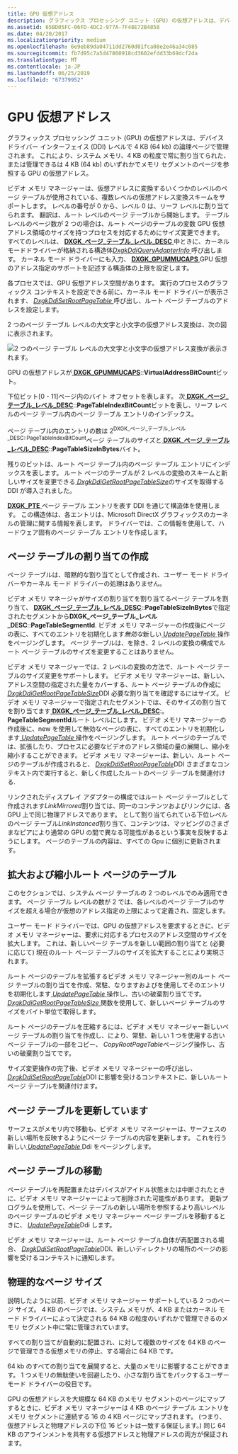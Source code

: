 ```yaml
---
title: GPU 仮想アドレス
description: グラフィックス プロセッシング ユニット (GPU) の仮想アドレスは、デバイス ドライバー インターフェイス (DDI) レベルで 4 KB (64 kb) の論理ページで管理されます。
ms.assetid: 65BD05FC-06FD-4DC2-977A-7F48E72B4858
ms.date: 04/20/2017
ms.localizationpriority: medium
ms.openlocfilehash: 6e9eb89da04711dd2760d01fca08e2e46a34c085
ms.sourcegitcommit: fb7d95c7a5d47860918cd3602efdd33b69dcf2da
ms.translationtype: MT
ms.contentlocale: ja-JP
ms.lasthandoff: 06/25/2019
ms.locfileid: "67379952"
---
```

# <a name="gpu-virtual-address"></a>GPU 仮想アドレス


グラフィックス プロセッシング ユニット (GPU) の仮想アドレスは、デバイス ドライバー インターフェイス (DDI) レベルで 4 KB (64 kb) の論理ページで管理されます。 これにより、システム メモリ、4 KB の粒度で常に割り当てられた、または管理できるは 4 KB (64 kb) のいずれかでメモリ セグメントのページを参照する GPU の仮想アドレス。

ビデオ メモリ マネージャーは、仮想アドレスに変換するいくつかのレベルのページ テーブルが使用されている、複数レベルの仮想アドレス変換スキームをサポートします。 レベルの番号が 0 から、レベル 0 は、リーフ レベルに割り当てられます。 翻訳は、ルート レベルのページ テーブルから開始します。 テーブル レベルのページ数が 2 つの場合は、ルート ページのテーブルの変数 GPU 仮想アドレス領域のサイズを持つプロセスを対応するためにサイズ変更できます。 すべてのレベルは、 [ **DXGK\_ページ\_テーブル\_レベル\_DESC** ](https://docs.microsoft.com/windows-hardware/drivers/ddi/content/d3dkmddi/ns-d3dkmddi-_dxgk_page_table_level_desc) 中ときに、カーネルモードドライバーが格納される構造体[*DxgkDdiQueryAdapterInfo* ](https://docs.microsoft.com/windows-hardware/drivers/ddi/content/d3dkmddi/nc-d3dkmddi-dxgkddi_queryadapterinfo)呼び出します。 カーネル モード ドライバーにも入力、 [ **DXGK\_GPUMMUCAPS** ](https://docs.microsoft.com/windows-hardware/drivers/ddi/content/d3dkmddi/ns-d3dkmddi-_dxgk_gpummucaps) GPU 仮想のアドレス指定のサポートを記述する構造体の上限を設定します。

各プロセスでは、GPU 仮想アドレス空間があります。 実行のプロセスのグラフィックス コンテキストを設定できる前に、カーネル モード ドライバーが表示されます、 [ *DxgkDdiSetRootPageTable* ](https://docs.microsoft.com/windows-hardware/drivers/ddi/content/d3dkmddi/nc-d3dkmddi-dxgkddi_setrootpagetable)呼び出し、ルート ページ テーブルのアドレスを設定します。

2 つのページ テーブル レベルの大文字と小文字の仮想アドレス変換は、次の図に表示されます。

![2 つのページ テーブル レベルの大文字と小文字の仮想アドレス変換が表示されます。](images/gpu-virtual-address.1.png)

GPU の仮想アドレスが[ **DXGK\_GPUMMUCAPS**](https://docs.microsoft.com/windows-hardware/drivers/ddi/content/d3dkmddi/ns-d3dkmddi-_dxgk_gpummucaps)::**VirtualAddressBitCount**ビット。

下位ビット\[0 - 11\]ページ内のバイト オフセットを表します。 次[ **DXGK\_ページ\_テーブル\_レベル\_DESC**](https://docs.microsoft.com/windows-hardware/drivers/ddi/content/d3dkmddi/ns-d3dkmddi-_dxgk_page_table_level_desc)::**PageTableIndexBitCount**ビットを表し、リーフ レベルのページ テーブル内のページ テーブル エントリのインデックス。

ページ テーブル内のエントリの数は 2<sup>DXGK\_ページ\_テーブル\_レベル\_DESC::PageTableIndexBitCount</sup>ページ テーブルのサイズと[ **DXGK\_ページ\_テーブル\_レベル\_DESC**](https://docs.microsoft.com/windows-hardware/drivers/ddi/content/d3dkmddi/ns-d3dkmddi-_dxgk_page_table_level_desc)::**PageTableSizeInBytes**バイト。

残りのビットは、ルート ページ テーブル内のページ テーブル エントリにインデックスを表します。 ルート ページのテーブルが 2 レベルの変換のスキームと新しいサイズを変更できる[ *DxgkDdiGetRootPageTableSize*](https://docs.microsoft.com/windows-hardware/drivers/ddi/content/d3dkmddi/nc-d3dkmddi-dxgkddi_getrootpagetablesize)のサイズを取得する DDI が導入されました。

[ **DXGK\_PTE** ](https://docs.microsoft.com/windows-hardware/drivers/ddi/content/d3dukmdt/ns-d3dukmdt-_dxgk_pte)ページ テーブル エントリを表す DDI を通じて構造体を使用します。 この構造体は、各エントリは、Microsoft DirectX グラフィックスのカーネルの管理に関する情報を表します。 ドライバーでは、この情報を使用して、ハードウェア固有のページ テーブル エントリを作成します。

## <a name="span-idcreationofpagetableallocationsspanspan-idcreationofpagetableallocationsspanspan-idcreationofpagetableallocationsspancreation-of-page-table-allocations"></a><span id="Creation_of_page_table_allocations"></span><span id="creation_of_page_table_allocations"></span><span id="CREATION_OF_PAGE_TABLE_ALLOCATIONS"></span>ページ テーブルの割り当ての作成


ページ テーブルは、暗黙的な割り当てとして作成され、ユーザー モード ドライバーやカーネル モード ドライバーの処理はありません。

ビデオ メモリ マネージャがサイズの割り当てを割り当てるページ テーブルを割り当て、 [ **DXGK\_ページ\_テーブル\_レベル\_DESC**](https://docs.microsoft.com/windows-hardware/drivers/ddi/content/d3dkmddi/ns-d3dkmddi-_dxgk_page_table_level_desc)::**PageTableSizeInBytes**で指定されたセグメントから**DXGK\_ページ\_テーブル\_レベル\_DESC**::**PageTableSegmentId**. ビデオ メモリ マネージャーの作成後にページの表に、すべてのエントリを初期化します*無効な*新しい[ *UpdatePageTable* ](https://docs.microsoft.com/windows-hardware/drivers/display/dxgkddiupdatepagetable)操作をページングします。 ページ テーブルは、を除き、2 レベルの変換の構成でルート ページ テーブルのサイズを変更することはありません。

ビデオ メモリ マネージャーでは、2 レベルの変換の方法で、ルート ページ テーブルのサイズ変更をサポートします。 ビデオ メモリ マネージャーは、新しい、アドレス空間の指定された量をカバーする、ルート ページ テーブルの作成に[ *DxgkDdiGetRootPageTableSize*](https://docs.microsoft.com/windows-hardware/drivers/ddi/content/d3dkmddi/nc-d3dkmddi-dxgkddi_getrootpagetablesize)DDI 必要な割り当てを確認するにはサイズ。 ビデオ メモリ マネージャーで指定されたセグメントでは、そのサイズの割り当てを割り当てます[ **DXGK\_ページ\_テーブル\_レベル\_DESC**](https://docs.microsoft.com/windows-hardware/drivers/ddi/content/d3dkmddi/ns-d3dkmddi-_dxgk_page_table_level_desc):。**PageTableSegmentId**ルート レベルにします。 ビデオ メモリ マネージャーの作成後に、new を使用して無効なページの表に、すべてのエントリを初期化します[ *UpdatePageTable* ](https://docs.microsoft.com/windows-hardware/drivers/display/dxgkddiupdatepagetable)操作をページングします。 ルート ページのテーブルでは、拡張したり、プロセスに必要なビデオのアドレス領域の量の展開し、縮小を縮小することができます。 ビデオ メモリ マネージャーは、新しい、ルート ページのテーブルが作成されると、 [ *DxgkDdiSetRootPageTable*](https://docs.microsoft.com/windows-hardware/drivers/ddi/content/d3dkmddi/nc-d3dkmddi-dxgkddi_setrootpagetable)DDI さまざまなコンテキスト内で実行すると、新しく作成したルートのページ テーブルを関連付ける.

リンクされたディスプレイ アダプターの構成ではルート ページ テーブルとして作成されます*LinkMirrored*割り当ては、同一のコンテンツおよびリンクには、各 GPU 上で同じ物理アドレスであります。 として割り当てられている下位レベルのページ テーブル*LinkInstanced*割り当て、コンテンツは、マッピングのさまざまなピアにより通常の GPU の間で異なる可能性があるという事実を反映するようにします。 ページのテーブルの内容は、すべての Gpu に個別に更新されます。

## <a name="span-idgrowingandshrinkingarootpagetablespanspan-idgrowingandshrinkingarootpagetablespanspan-idgrowingandshrinkingarootpagetablespangrowing-and-shrinking-a-root-page-table"></a><span id="Growing_and_shrinking_a_root_page_table"></span><span id="growing_and_shrinking_a_root_page_table"></span><span id="GROWING_AND_SHRINKING_A_ROOT_PAGE_TABLE"></span>拡大および縮小ルート ページのテーブル


このセクションでは、システム ページ テーブルの 2 つのレベルでのみ適用できます。 ページ テーブル レベルの数が 2 では、各レベルのページ テーブルのサイズを超える場合が仮想のアドレス指定の上限によって定義され、固定します。

ユーザー モード ドライバーでは、GPU の仮想アドレスを要求するときに、ビデオ メモリ マネージャーは、要求に対応するプロセスのアドレス空間のサイズを拡大します。 これは、新しいページ テーブルを新しい範囲の割り当てと (必要に応じて) 現在のルート ページ テーブルのサイズを拡大することにより実現されます。

ルート ページのテーブルを拡張するビデオ メモリ マネージャー別のルート ページ テーブルの割り当てを作成、常駐、なりますおよびを使用してそのエントリを初期化します[ *UpdatePageTable* ](https://docs.microsoft.com/windows-hardware/drivers/display/dxgkddiupdatepagetable)操作し、古いの破棄割り当てです。 [ *DxgkDdiGetRootPageTableSize* ](https://docs.microsoft.com/windows-hardware/drivers/ddi/content/d3dkmddi/nc-d3dkmddi-dxgkddi_getrootpagetablesize)関数を使用して、新しいページ テーブルのサイズをバイト単位で取得します。

ルート ページのテーブルを圧縮するには、ビデオ メモリ マネージャー新しいページ テーブルの割り当てを作成し、により、常駐、新しい 1 つを使用する古いページ テーブルの一部をコピー、 *CopyRootPageTable*ページング操作し、古いの破棄割り当てです。

サイズ変更操作の完了後、ビデオ メモリ マネージャーの呼び出し、 [ *DxgkDdiSetRootPageTable*](https://docs.microsoft.com/windows-hardware/drivers/ddi/content/d3dkmddi/nc-d3dkmddi-dxgkddi_setrootpagetable)DDI に影響を受けるコンテキストに、新しいルート ページ テーブルを関連付けます。

## <a name="span-idupdatingpagetablespanspan-idupdatingpagetablespanspan-idupdatingpagetablespanupdating-page-table"></a><span id="Updating_page_table"></span><span id="updating_page_table"></span><span id="UPDATING_PAGE_TABLE"></span>ページ テーブルを更新しています


サーフェスがメモリ内で移動も、ビデオ メモリ マネージャーは、サーフェスの新しい場所を反映するようにページ テーブルの内容を更新します。 これを行う新しい[ *UpdatePageTable* ](https://docs.microsoft.com/windows-hardware/drivers/display/dxgkddiupdatepagetable) Ddi をページングします。

## <a name="span-idmovingapagetablespanspan-idmovingapagetablespanspan-idmovingapagetablespanmoving-a-page-table"></a><span id="Moving_a_page_table"></span><span id="moving_a_page_table"></span><span id="MOVING_A_PAGE_TABLE"></span>ページ テーブルの移動


ページ テーブルを再配置またはデバイスがアイドル状態または中断されたときに、ビデオ メモリ マネージャーによって削除された可能性があります。 更新プログラムを使用して、ページ テーブルの新しい場所を参照するより高いレベルのページ テーブルのビデオ メモリ マネージャー ページ テーブルを移動するときに、 [ *UpdatePageTable*](https://docs.microsoft.com/windows-hardware/drivers/display/dxgkddiupdatepagetable)Ddi します。

ビデオ メモリ マネージャーは、ルート ページ テーブル自体が再配置される場合、 [ *DxgkDdiSetRootPageTable*](https://docs.microsoft.com/windows-hardware/drivers/ddi/content/d3dkmddi/nc-d3dkmddi-dxgkddi_setrootpagetable)DDI、新しいディレクトリの場所のページの影響を受けるコンテキストに通知します。

## <a name="span-idphysicalpagesizespanspan-idphysicalpagesizespanspan-idphysicalpagesizespanphysical-page-size"></a><span id="Physical_page_size"></span><span id="physical_page_size"></span><span id="PHYSICAL_PAGE_SIZE"></span>物理的なページ サイズ


説明したように以前、ビデオ メモリ マネージャー サポートしている 2 つのページ サイズ。 4 KB のページでは、システム メモリが、4 KB またはカーネル モード ドライバーによって決定される 64 KB の粒度のいずれかで管理できるのメモリ セグメント中に常に管理されています。

すべての割り当てが自動的に配置され、に対して複数のサイズを 64 KB のページで管理できる仮想メモリの停止、する場合に 64 KB です。

64 kb のすべての割り当てを展開すると、大量のメモリに影響することができます。 1 つメモリの無駄使いを回避したり、小さな割り当てをパックするユーザー モード ドライバーの役目です。

GPU の仮想アドレスを大規模な 64 KB のメモリ セグメントのページにマップするときに、ビデオ メモリ マネージャーは 4 KB のページ テーブル エントリをメモリ セグメントに連続する 16 の 4 KB ページにマップされます。 (つまり、仮想アドレスと物理アドレスの下位 16 ビットは一致する保証します。) 同じ 64 KB のアラインメントを共有する仮想アドレスと物理アドレスの両方が保証されます。

 

 





